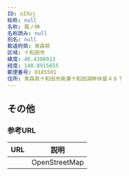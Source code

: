 ```yaml
---
ID: oIXoj
総称: null
名称: 風ノ神
名称読み: null
別名: null
都道府県: 青森県
区域: 十和田市
緯度: 40.4308913
経度: 140.8915655
郵便番号: 0185501
住所: 青森県十和田市奥瀬十和田湖畔休屋４８７
---
```


## その他

### 参考URL

| URL | 説明          |
| --- | ------------- |
|     | OpenStreetMap |
